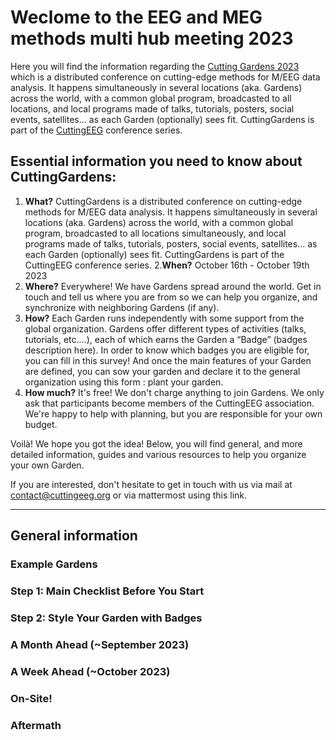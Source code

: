 # Weclome to the EEG and MEG methods multi hub meeting 2023 

Here you will find the information regarding the [Cutting Gardens 2023](https://cuttinggardens2023.org) which is a distributed conference on cutting-edge methods for M/EEG data analysis. It happens simultaneously in several locations (aka. Gardens) across the world, with a common global program, broadcasted to all locations, and local programs made of talks, tutorials, posters, social events, satellites… as each Garden (optionally) sees fit. CuttingGardens is part of the [CuttingEEG](https://cuttingeeg.org) conference series.

## Essential information you need to know about CuttingGardens:

1. **What?** CuttingGardens is a distributed conference on cutting-edge methods for M/EEG data analysis. It happens simultaneously in several locations (aka. Gardens) across the world, with a common global program, broadcasted to all locations simultaneously, and local programs made of talks, tutorials, posters, social events, satellites… as each Garden (optionally) sees fit. CuttingGardens is part of the CuttingEEG conference series.
2.**When?** October 16th - October 19th 2023
3. **Where?** Everywhere! We have Gardens spread around the world. Get in touch and tell us where you are from so we can help you organize, and synchronize with neighboring Gardens (if any).
4. **How?** Each Garden runs independently with some support from the global organization. Gardens offer different types of activities (talks, tutorials, etc.…), each of which earns the Garden a “Badge” (badges description here). In order to know which badges you are eligible for, you can fill in this survey! And once the main features of your Garden are defined, you can sow your garden and declare it to the general organization using this form : plant your garden.
5. **How much?** It's free! We don't charge anything to join Gardens. We only ask that participants become members of the CuttingEEG association. We're happy to help with planning, but you are responsible for your own budget.

Voilà! We hope you got the idea! Below, you will find general, and more detailed information, guides and various resources to help you organize your own Garden. 

If you are interested, don't hesitate to get in touch with us via mail at contact@cuttingeeg.org or via mattermost using this link.


---
## General information
### Example Gardens
### Step 1: Main Checklist Before You Start
### Step 2: Style Your Garden with Badges
### A Month Ahead (~September 2023)
### A Week Ahead (~October 2023)
### On-Site!
### Aftermath



